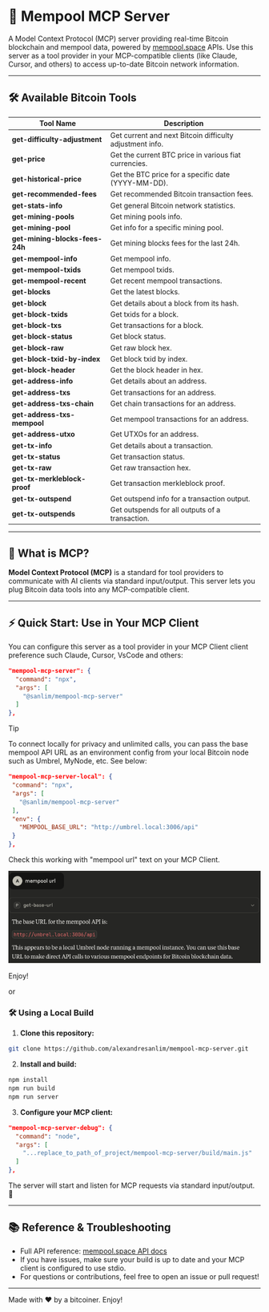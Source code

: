 # 🚀 Mempool MCP Server

A Model Context Protocol (MCP) server providing real-time Bitcoin blockchain and mempool data, powered by [mempool.space](https://mempool.space/) APIs. Use this server as a tool provider in your MCP-compatible clients (like Claude, Cursor, and others) to access up-to-date Bitcoin network information.

---

## 🛠️ Available Bitcoin Tools

| Tool Name | Description |
|-----------|-------------|
| **get-difficulty-adjustment** | Get current and next Bitcoin difficulty adjustment info. |
| **get-price** | Get the current BTC price in various fiat currencies. |
| **get-historical-price** | Get the BTC price for a specific date (YYYY-MM-DD). |
| **get-recommended-fees** | Get recommended Bitcoin transaction fees. |
| **get-stats-info** | Get general Bitcoin network statistics. |
| **get-mining-pools** | Get mining pools info. |
| **get-mining-pool** | Get info for a specific mining pool. |
| **get-mining-blocks-fees-24h** | Get mining blocks fees for the last 24h. |
| **get-mempool-info** | Get mempool info. |
| **get-mempool-txids** | Get mempool txids. |
| **get-mempool-recent** | Get recent mempool transactions. |
| **get-blocks** | Get the latest blocks. |
| **get-block** | Get details about a block from its hash. |
| **get-block-txids** | Get txids for a block. |
| **get-block-txs** | Get transactions for a block. |
| **get-block-status** | Get block status. |
| **get-block-raw** | Get raw block hex. |
| **get-block-txid-by-index** | Get block txid by index. |
| **get-block-header** | Get the block header in hex. |
| **get-address-info** | Get details about an address. |
| **get-address-txs** | Get transactions for an address. |
| **get-address-txs-chain** | Get chain transactions for an address. |
| **get-address-txs-mempool** | Get mempool transactions for an address. |
| **get-address-utxo** | Get UTXOs for an address. |
| **get-tx-info** | Get details about a transaction. |
| **get-tx-status** | Get transaction status. |
| **get-tx-raw** | Get raw transaction hex. |
| **get-tx-merkleblock-proof** | Get transaction merkleblock proof. |
| **get-tx-outspend** | Get outspend info for a transaction output. |
| **get-tx-outspends** | Get outspends for all outputs of a transaction. |

---

## 🤖 What is MCP?

**Model Context Protocol (MCP)** is a standard for tool providers to communicate with AI clients via standard input/output. This server lets you plug Bitcoin data tools into any MCP-compatible client.

---

## ⚡ Quick Start: Use in Your MCP Client

You can configure this server as a tool provider in your MCP Client client preference such Claude, Cursor, VsCode and others:

```json
"mempool-mcp-server": {
  "command": "npx",
  "args": [
    "@sanlim/mempool-mcp-server"
  ]
},
```

> [!TIP]
> To connect locally for privacy and unlimited calls, you can pass the base mempool API URL as an environment config from your local Bitcoin node such as Umbrel, MyNode, etc. See below:
> ```json
>"mempool-mcp-server-local": {
>  "command": "npx",
>  "args": [
>    "@sanlim/mempool-mcp-server"
>  ],
>  "env": {
>    "MEMPOOL_BASE_URL": "http://umbrel.local:3006/api"
>  }
>},
>```
> Check this working with "mempool url" text on your MCP Client.
> 
> <img src='https://github.com/alexandresanlim/mempool-mcp-server/blob/main/src/application/images/base_url_check.png?raw=true' width=600 />

Enjoy!

or

### 🛠️ Using a Local Build

1. **Clone this repository:**

```bash
git clone https://github.com/alexandresanlim/mempool-mcp-server.git
```

2. **Install and build:**

```bash
npm install
npm run build
npm run server
```

3. **Configure your MCP client:**

```json
"mempool-mcp-server-debug": {
  "command": "node",
  "args": [
    "...replace_to_path_of_project/mempool-mcp-server/build/main.js"
  ]
},
```

The server will start and listen for MCP requests via standard input/output. 🎉

---

## 📚 Reference & Troubleshooting

- Full API reference: [mempool.space API docs](https://mempool.space/docs/api/rest)
- If you have issues, make sure your build is up to date and your MCP client is configured to use stdio.
- For questions or contributions, feel free to open an issue or pull request!

---

Made with ❤️ by a bitcoiner. Enjoy!
